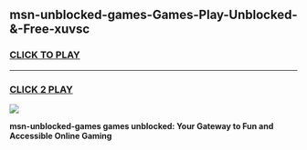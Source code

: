 
## msn-unblocked-games-Games-Play-Unblocked-&-Free-xuvsc
<h3>
<a href="https://premium76.site?title=msn-unblocked-games&ref=24A">CLICK TO PLAY</a></h3>
<hr>

<h3>
<a href="https://premium76.site?title=msn-unblocked-games&ref=24A">CLICK 2 PLAY</a>
  
</h3>

<a href="https://premium76.site?title=msn-unblocked-games&ref=24A"><img src="https://clearcache.store/games.png"></a>


**msn-unblocked-games games unblocked: Your Gateway to Fun and Accessible Online Gaming**
